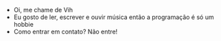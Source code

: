 - Oi, me chame de Vih
- Eu gosto de ler, escrever e ouvir música então a programação é só um hobbie
- Como entrar em contato? Não entre!
